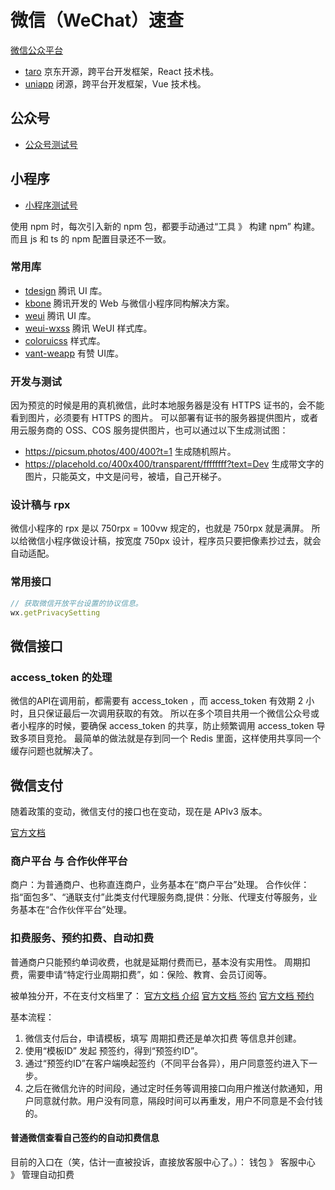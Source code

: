 # 微信（WeChat）速查

[微信公众平台](https://mp.weixin.qq.com/)

- [taro](https://github.com/nervjs/taro) 京东开源，跨平台开发框架，React 技术栈。
- [uniapp](https://uniapp.dcloud.net.cn/) 闭源，跨平台开发框架，Vue 技术栈。

## 公众号

- [公众号测试号](https://mp.weixin.qq.com/debug/cgi-bin/sandbox?t=sandbox/login)

## 小程序

- [小程序测试号](https://mp.weixin.qq.com/wxamp/sandbox)

使用 npm 时，每次引入新的 npm 包，都要手动通过“工具 》 构建 npm” 构建。而且 js 和 ts 的 npm 配置目录还不一致。

### 常用库

- [tdesign](https://github.com/Tencent/tdesign-miniprogram) 腾讯 UI 库。
- [kbone](https://github.com/Tencent/kbone) 腾讯开发的 Web 与微信小程序同构解决方案。
- [weui](https://github.com/Tencent/weui) 腾讯 UI 库。
- [weui-wxss](https://github.com/Tencent/weui-wxss) 腾讯 WeUI 样式库。
- [coloruicss](https://github.com/weilanwl/coloruicss) 样式库。
- [vant-weapp](https://github.com/youzan/vant-weapp) 有赞 UI库。

### 开发与测试

因为预览的时候是用的真机微信，此时本地服务器是没有 HTTPS 证书的，会不能看到图片，必须要有 HTTPS 的图片。
可以部署有证书的服务器提供图片，或者用云服务商的 OSS、COS 服务提供图片，也可以通过以下生成测试图：

- https://picsum.photos/400/400?t=1 生成随机照片。
- https://placehold.co/400x400/transparent/ffffffff?text=Dev  生成带文字的图片，只能英文，中文是问号，被墙，自己开梯子。

### 设计稿与 rpx

微信小程序的 rpx 是以 750rpx = 100vw 规定的，也就是 750rpx 就是满屏。
所以给微信小程序做设计稿，按宽度 750px 设计，程序员只要把像素抄过去，就会自动适配。

### 常用接口

```js
// 获取微信开放平台设置的协议信息。
wx.getPrivacySetting
```

## 微信接口

### access_token 的处理

微信的API在调用前，都需要有 access_token ，而 access_token 有效期 2 小时，且只保证最后一次调用获取的有效。
所以在多个项目共用一个微信公众号或者小程序的时候，要确保 access_token 的共享，防止频繁调用 access_token 导致多项目竞抢。
最简单的做法就是存到同一个 Redis 里面，这样使用共享同一个缓存问题也就解决了。

## 微信支付

随着政策的变动，微信支付的接口也在变动，现在是 APIv3 版本。

[官方文档](https://pay.weixin.qq.com/doc/v3/merchant/4012062524)

### 商户平台 与 合作伙伴平台

商户：为普通商户、也称直连商户，业务基本在“商户平台”处理。
合作伙伴：指“面包多”、“通联支付”此类支付代理服务商,提供：分账、代理支付等服务，业务基本在“合作伙伴平台”处理。

### 扣费服务、预约扣费、自动扣费

普通商户只能预约单词收费，也就是延期付费而已，基本没有实用性。
周期扣费，需要申请“特定行业周期扣费”，如：保险、教育、会员订阅等。

被单独分开，不在支付文档里了：
[官方文档 介绍](https://pay.wechatpay.cn/doc/v3/merchant/4012161105)
[官方文档 签约](https://pay.wechatpay.cn/doc/v3/merchant/4012525209)
[官方文档 预约](https://pay.wechatpay.cn/doc/v3/merchant/4012467036)

基本流程：
1. 微信支付后台，申请模板，填写 周期扣费还是单次扣费 等信息并创建。
2. 使用“模板ID” 发起 预签约，得到“预签约ID”。
3. 通过“预签约ID”在客户端唤起签约（不同平台各异），用户同意签约进入下一步。
4. 之后在微信允许的时间段，通过定时任务等调用接口向用户推送付款通知，用户同意就付款。用户没有同意，隔段时间可以再重发，用户不同意是不会付钱的。

#### 普通微信查看自己签约的自动扣费信息

目前的入口在（笑，估计一直被投诉，直接放客服中心了。）：
钱包 》 客服中心 》 管理自动扣费

